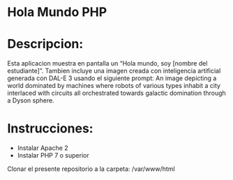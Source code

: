 # Hola Mundo PHP

# Descripcion:
Esta aplicacion muestra en pantalla un “Hola mundo, soy [nombre del estudiante]”.
Tambien incluye una imagen creada con inteligencia artificial generada con DAL-E 3 usando el siguiente prompt:
An image depicting a world dominated by machines
where robots of various types inhabit a city interlaced with circuits
all orchestrated towards galactic domination through a Dyson sphere.

# Instrucciones:

- Instalar Apache 2
- Instalar PHP 7 o superior

Clonar el presente repositorio a la carpeta:
/var/www/html